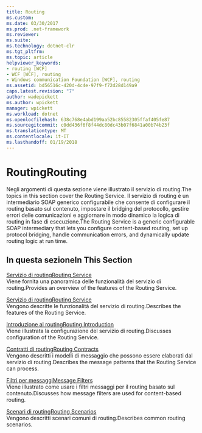 ```yaml
---
title: Routing
ms.custom: 
ms.date: 03/30/2017
ms.prod: .net-framework
ms.reviewer: 
ms.suite: 
ms.technology: dotnet-clr
ms.tgt_pltfrm: 
ms.topic: article
helpviewer_keywords:
- routing [WCF]
- WCF [WCF], routing
- Windows communication Foundation [WCF], routing
ms.assetid: bd56516c-420d-4c4e-97f9-f72d28d149a9
caps.latest.revision: "7"
author: wadepickett
ms.author: wpickett
manager: wpickett
ms.workload: dotnet
ms.openlocfilehash: 638c768e4abd199aa52bc85582305ffaf405fe87
ms.sourcegitcommit: c0dd436f6f8f44dc80dc43b07f6841a00b74b23f
ms.translationtype: MT
ms.contentlocale: it-IT
ms.lasthandoff: 01/19/2018
---
```

# <a name="routing"></a><span data-ttu-id="8801e-102">Routing</span><span class="sxs-lookup"><span data-stu-id="8801e-102">Routing</span></span>
<span data-ttu-id="8801e-103">Negli argomenti di questa sezione viene illustrato il servizio di routing.</span><span class="sxs-lookup"><span data-stu-id="8801e-103">The topics in this section cover the Routing Service.</span></span> <span data-ttu-id="8801e-104">Il servizio di routing è un intermediario SOAP generico configurabile che consente di configurare il routing basato sul contenuto, impostare il bridging del protocollo, gestire errori delle comunicazioni e aggiornare in modo dinamico la logica di routing in fase di esecuzione.</span><span class="sxs-lookup"><span data-stu-id="8801e-104">The Routing Service is a generic configurable SOAP intermediary that lets you configure content-based routing, set up protocol bridging, handle communication errors, and dynamically update routing logic at run time.</span></span>  
  
## <a name="in-this-section"></a><span data-ttu-id="8801e-105">In questa sezione</span><span class="sxs-lookup"><span data-stu-id="8801e-105">In This Section</span></span>  
 [<span data-ttu-id="8801e-106">Servizio di routing</span><span class="sxs-lookup"><span data-stu-id="8801e-106">Routing Service</span></span>](../../../../docs/framework/wcf/feature-details/routing-service.md)  
 <span data-ttu-id="8801e-107">Viene fornita una panoramica delle funzionalità del servizio di routing.</span><span class="sxs-lookup"><span data-stu-id="8801e-107">Provides an overview of the features of the Routing Service.</span></span>  
  
 [<span data-ttu-id="8801e-108">Servizio di routing</span><span class="sxs-lookup"><span data-stu-id="8801e-108">Routing Service</span></span>](http://msdn.microsoft.com/library/5ac8718c-bcef-456f-bfd5-1e60a30d6eaa)  
 <span data-ttu-id="8801e-109">Vengono descritte le funzionalità del servizio di routing.</span><span class="sxs-lookup"><span data-stu-id="8801e-109">Describes the features of the Routing Service.</span></span>  
  
 [<span data-ttu-id="8801e-110">Introduzione al routing</span><span class="sxs-lookup"><span data-stu-id="8801e-110">Routing Introduction</span></span>](../../../../docs/framework/wcf/feature-details/routing-introduction.md)  
 <span data-ttu-id="8801e-111">Viene illustrata la configurazione del servizio di routing.</span><span class="sxs-lookup"><span data-stu-id="8801e-111">Discusses configuration of the Routing Service.</span></span>  
  
 [<span data-ttu-id="8801e-112">Contratti di routing</span><span class="sxs-lookup"><span data-stu-id="8801e-112">Routing Contracts</span></span>](../../../../docs/framework/wcf/feature-details/routing-contracts.md)  
 <span data-ttu-id="8801e-113">Vengono descritti i modelli di messaggio che possono essere elaborati dal servizio di routing.</span><span class="sxs-lookup"><span data-stu-id="8801e-113">Describes the message patterns that the Routing Service can process.</span></span>  
  
 [<span data-ttu-id="8801e-114">Filtri per messaggi</span><span class="sxs-lookup"><span data-stu-id="8801e-114">Message Filters</span></span>](../../../../docs/framework/wcf/feature-details/message-filters.md)  
 <span data-ttu-id="8801e-115">Viene illustrato come usare i filtri messaggi per il routing basato sul contenuto.</span><span class="sxs-lookup"><span data-stu-id="8801e-115">Discusses how message filters are used for content-based routing.</span></span>  
  
 [<span data-ttu-id="8801e-116">Scenari di routing</span><span class="sxs-lookup"><span data-stu-id="8801e-116">Routing Scenarios</span></span>](../../../../docs/framework/wcf/feature-details/routing-scenarios.md)  
 <span data-ttu-id="8801e-117">Vengono descritti scenari comuni di routing.</span><span class="sxs-lookup"><span data-stu-id="8801e-117">Describes common routing scenarios.</span></span>
